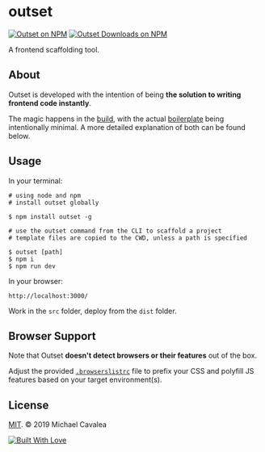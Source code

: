 # outset

[![Outset on NPM](https://img.shields.io/npm/v/outset.svg?style=flat-square)](https://www.npmjs.com/package/outset) [![Outset Downloads on NPM](https://img.shields.io/npm/dm/outset.svg?style=flat-square)](https://www.npmjs.com/package/outset)

A frontend scaffolding tool.

## About

Outset is developed with the intention of being **the solution to writing frontend code instantly**.

The magic happens in the [build](https://github.com/callmecavs/outset/blob/master/template/gulpfile.js), with the actual [boilerplate](https://github.com/callmecavs/outset/tree/master/template/src) being intentionally minimal. A more detailed explanation of both can be found below.

## Usage

In your terminal:

```shell
# using node and npm
# install outset globally

$ npm install outset -g

# use the outset command from the CLI to scaffold a project
# template files are copied to the CWD, unless a path is specified

$ outset [path]
$ npm i
$ npm run dev
```

In your browser:

```shell
http://localhost:3000/
```

Work in the `src` folder, deploy from the `dist` folder.

## Browser Support

Note that Outset **doesn't detect browsers or their features** out of the box.

Adjust the provided [`.browserslistrc`](https://github.com/callmecavs/outset/blob/master/template/.browserslistrc) file to prefix your CSS and polyfill JS features based on your target environment(s).

## License

[MIT](https://opensource.org/licenses/MIT). © 2019 Michael Cavalea

[![Built With Love](http://forthebadge.com/images/badges/built-with-love.svg)](http://forthebadge.com)
